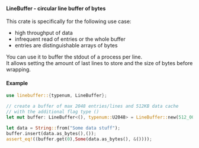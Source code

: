 #### LineBuffer - circular line buffer of bytes

This crate is specifically for the following use case:

- high throughput of data
- infrequent read of entries or the whole buffer
- entries are distinguishable arrays of bytes

You can use it to buffer the stdout of a process per line.  
It allows setting the amount of last lines to store and the size of bytes before wrapping.

#### Example

```rust
use linebuffer::{typenum, LineBuffer};

// create a buffer of max 2048 entries/lines and 512KB data cache
// with the additional flag type ()
let mut buffer: LineBuffer<(), typenum::U2048> = LineBuffer::new(512_000);

let data = String::from("Some data stuff");
buffer.insert(data.as_bytes(),());
assert_eq!((buffer.get(0),Some(data.as_bytes(), &())));
```

